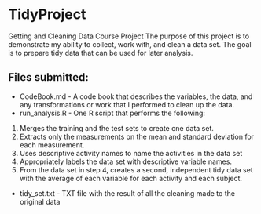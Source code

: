 # TidyProject
Getting and Cleaning Data Course Project
The purpose of this project is to demonstrate my ability to collect, work with, and clean a data set. The goal is to prepare tidy data that can be used for later analysis.
##
## Files submitted:
* CodeBook.md - A code book that describes the variables, the data, and any transformations or work that I performed to clean up the data.
* run_analysis.R - One R script that performs the following:

1. Merges the training and the test sets to create one data set.
2. Extracts only the measurements on the mean and standard deviation for each measurement.
3. Uses descriptive activity names to name the activities in the data set
4. Appropriately labels the data set with descriptive variable names.
5. From the data set in step 4, creates a second, independent tidy data set with the average of each variable for each activity and each subject.

* tidy_set.txt - TXT file with the result of all the cleaning made to the original data
